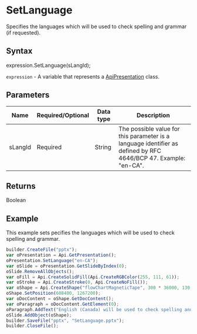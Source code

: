 # SetLanguage

Specifies the languages which will be used to check spelling and grammar (if requested).

## Syntax

expression.SetLanguage(sLangId);

`expression` - A variable that represents a [ApiPresentation](../ApiPresentation.md) class.

## Parameters

| **Name** | **Required/Optional** | **Data type** | **Description** |
| ------------- | ------------- | ------------- | ------------- |
| sLangId | Required | String | The possible value for this parameter is a language identifier as defined by RFC 4646/BCP 47. Example: "en-CA". |

## Returns

Boolean

## Example

This example sets pecifies the languages which will be used to check spelling and grammar.

```javascript
builder.CreateFile("pptx");
var oPresentation = Api.GetPresentation();
oPresentation.SetLanguage("en-CA");
var oSlide = oPresentation.GetSlideByIndex(0);
oSlide.RemoveAllObjects();
var oFill = Api.CreateSolidFill(Api.CreateRGBColor(255, 111, 61));
var oStroke = Api.CreateStroke(0, Api.CreateNoFill());
var oShape = Api.CreateShape("flowChartMagneticTape", 300 * 36000, 130 * 36000, oFill, oStroke);
oShape.SetPosition(608400, 1267200);
var oDocContent = oShape.GetDocContent();
var oParagraph = oDocContent.GetElement(0);
oParagraph.AddText("English (Canada) will be used to check spelling and grammar in this presentation (if requested).");
oSlide.AddObject(oShape);
builder.SaveFile("pptx", "SetLanguage.pptx");
builder.CloseFile();
```